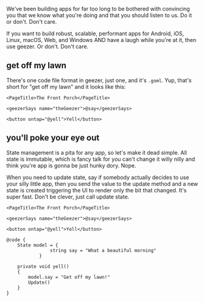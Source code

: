 We've been building apps for far too long to be bothered with convincing you that we know what you're doing and that you should listen to us. Do it or don't. Don't care.

If you want to build robust, scalable, performant apps for Android, iOS, Linux, macOS, Web, and Windows AND have a laugh while you're at it, then use geezer. Or don't. Don't care.

## get off my lawn

There's one code file format in geezer, just one, and it's `.goml`. Yup, that's short for "get off my lawn" and it looks like this:

```
<PageTitle>The Front Porch</PageTitle>

<geezerSays name="theGeezer">@say</geezerSays>

<button ontap="@yell">Yell</button>
```

## you'll poke your eye out

State management is a pita for any app, so let's make it dead simple. All state is immutable, which is fancy talk for you can't change it willy nilly and think you're app is gonna be just hunky dory. Nope. 

When you need to update state, say if somebody actually decides to use your silly little app, then you send the value to the update method and a new state is created triggering the UI to render only the bit that changed. It's super fast. Don't be clever, just call update state.

```
<PageTitle>The Front Porch</PageTitle>

<geezerSays name="theGeezer">@say</geezerSays>

<button ontap="@yell">Yell</button>

@code {
    State model = {
                string say = "What a beautiful morning"
            }

    private void yell()
    {
        model.say = "Get off my lawn!"
        Update()
    }
}
```